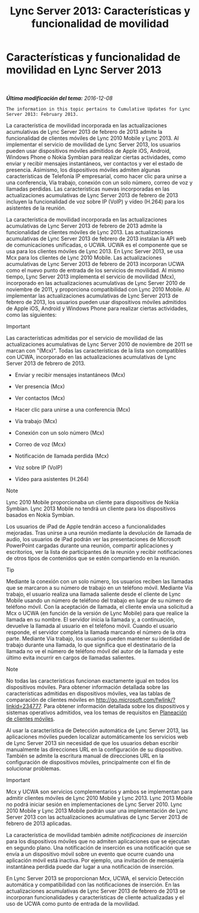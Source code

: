 ﻿---
title: 'Lync Server 2013: Características y funcionalidad de movilidad'
TOCTitle: Características y funcionalidad de movilidad
ms:assetid: 12517a88-2531-44a5-bea5-d8884aff53eb
ms:mtpsurl: https://technet.microsoft.com/es-es/library/Hh689983(v=OCS.15)
ms:contentKeyID: 48274490
ms.date: 01/07/2017
mtps_version: v=OCS.15
ms.translationtype: HT
---

# Características y funcionalidad de movilidad en Lync Server 2013

 

_**Última modificación del tema:** 2016-12-08_

    The information in this topic pertains to Cumulative Updates for Lync Server 2013: February 2013.

La característica de movilidad incorporada en las actualizaciones acumulativas de Lync Server 2013 de febrero de 2013 admite la funcionalidad de clientes móviles de Lync 2010 Mobile y Lync 2013. Al implementar el servicio de movilidad de Lync Server 2013, los usuarios pueden usar dispositivos móviles admitidos de Apple iOS, Android, Windows Phone o Nokia Symbian para realizar ciertas actividades, como enviar y recibir mensajes instantáneos, ver contactos y ver el estado de presencia. Asimismo, los dispositivos móviles admiten algunas características de Telefonía IP empresarial, como hacer clic para unirse a una conferencia, Vía trabajo, conexión con un solo número, correo de voz y llamadas perdidas. Las características nuevas incorporadas en las actualizaciones acumulativas de Lync Server 2013 de febrero de 2013 incluyen la funcionalidad de voz sobre IP (VoIP) y vídeo (H.264) para los asistentes de la reunión.

La característica de movilidad incorporada en las actualizaciones acumulativas de Lync Server 2013 de febrero de 2013 admite la funcionalidad de clientes móviles de Lync 2013. Las actualizaciones acumulativas de Lync Server 2013 de febrero de 2013 instalan la API web de comunicaciones unificadas, o UCWA. UCWA es el componente que se usa para los clientes móviles de Lync 2013. En Lync Server 2013, se usa Mcx para los clientes de Lync 2010 Mobile. Las actualizaciones acumulativas de Lync Server 2013 de febrero de 2013 incorporan UCWA como el nuevo punto de entrada de los servicios de movilidad. Al mismo tiempo, Lync Server 2013 implementa el servicio de movilidad (Mcx), incorporado en las actualizaciones acumulativas de Lync Server 2010 de noviembre de 2011, y proporciona compatibilidad con Lync 2010 Mobile. Al implementar las actualizaciones acumulativas de Lync Server 2013 de febrero de 2013, los usuarios pueden usar dispositivos móviles admitidos de Apple iOS, Android y Windows Phone para realizar ciertas actividades, como las siguientes:

> [!IMPORTANT]  
> Las características admitidas por el servicio de movilidad de las actualizaciones acumulativas de Lync Server 2010 de noviembre de 2011 se marcan con &quot;(Mcx)&quot;. Todas las características de la lista son compatibles con UCWA, incorporado en las actualizaciones acumulativas de Lync Server 2013 de febrero de 2013.



  - Enviar y recibir mensajes instantáneos (Mcx)

  - Ver presencia (Mcx)

  - Ver contactos (Mcx)

  - Hacer clic para unirse a una conferencia (Mcx)

  - Vía trabajo (Mcx)

  - Conexión con un solo número (Mcx)

  - Correo de voz (Mcx)

  - Notificación de llamada perdida (Mcx)

  - Voz sobre IP (VoIP)

  - Vídeo para asistentes (H.264)


> [!NOTE]
> Lync 2010 Mobile proporcionaba un cliente para dispositivos de Nokia Symbian. Lync 2013 Mobile no tendrá un cliente para los dispositivos basados en Nokia Symbian.



Los usuarios de iPad de Apple tendrán acceso a funcionalidades mejoradas. Tras unirse a una reunión mediante la devolución de llamada de audio, los usuarios de iPad podrán ver las presentaciones de Microsoft PowerPoint cargadas durante una reunión, compartir aplicaciones y escritorios, ver la lista de participantes de la reunión y recibir notificaciones de otros tipos de contenidos que se estén compartiendo en la reunión.

> [!TIP]  
> Mediante la conexión con un solo número, los usuarios reciben las llamadas que se marcaron a su número de trabajo en un teléfono móvil. Mediante Vía trabajo, el usuario realiza una llamada saliente desde el cliente de Lync Mobile usando un número de teléfono del trabajo en lugar de su número de teléfono móvil. Con la aceptación de llamada, el cliente envía una solicitud a Mcx o UCWA (en función de la versión de Lync Mobile) para que realice la llamada en su nombre. El servidor inicia la llamada y, a continuación, devuelve la llamada al usuario en el teléfono móvil. Cuando el usuario responde, el servidor completa la llamada marcando el número de la otra parte. Mediante Vía trabajo, los usuarios pueden mantener su identidad de trabajo durante una llamada, lo que significa que el destinatario de la llamada no ve el número de teléfono móvil del autor de la llamada y este último evita incurrir en cargos de llamadas salientes.




> [!NOTE]
> No todas las características funcionan exactamente igual en todos los dispositivos móviles. Para obtener información detallada sobre las características admitidas en dispositivos móviles, vea las tablas de comparación de clientes móviles en <A class=uri href="http://go.microsoft.com/fwlink/?linkid=234777">http://go.microsoft.com/fwlink/?linkid=234777</A>. Para obtener información detallada sobre los dispositivos y sistemas operativos admitidos, vea los temas de requisitos en <A href="lync-server-2013-planning-for-mobile-clients.md">Planeación de clientes móviles</A>.



Al usar la característica de Detección automática de Lync Server 2013, las aplicaciones móviles pueden localizar automáticamente los servicios web de Lync Server 2013 sin necesidad de que los usuarios deban escribir manualmente las direcciones URL en la configuración de su dispositivo. También se admite la escritura manual de direcciones URL en la configuración de dispositivos móviles, principalmente con el fin de solucionar problemas.

> [!IMPORTANT]  
> Mcx y UCWA son servicios complementarios y ambos se implementan para admitir clientes móviles de Lync 2010 Mobile y Lync 2013. Lync 2013 Mobile no podrá iniciar sesión en implementaciones de Lync Server 2010. Lync 2010 Mobile y Lync 2013 Mobile podrán usar una implementación de Lync Server 2013 con las actualizaciones acumulativas de Lync Server 2013 de febrero de 2013 aplicadas.



La característica de movilidad también admite *notificaciones de inserción* para los dispositivos móviles que no admiten aplicaciones que se ejecutan en segundo plano. Una notificación de inserción es una notificación que se envía a un dispositivo móvil sobre un evento que ocurre cuando una aplicación móvil está inactiva. Por ejemplo, una invitación de mensajería instantánea perdida puede dar lugar a una notificación de inserción.

En Lync Server 2013 se proporcionan Mcx, UCWA, el servicio Detección automática y compatibilidad con las notificaciones de inserción. En las actualizaciones acumulativas de Lync Server 2013 de febrero de 2013 se incorporan funcionalidades y características de cliente actualizadas y el uso de UCWA como punto de entrada de la movilidad.

